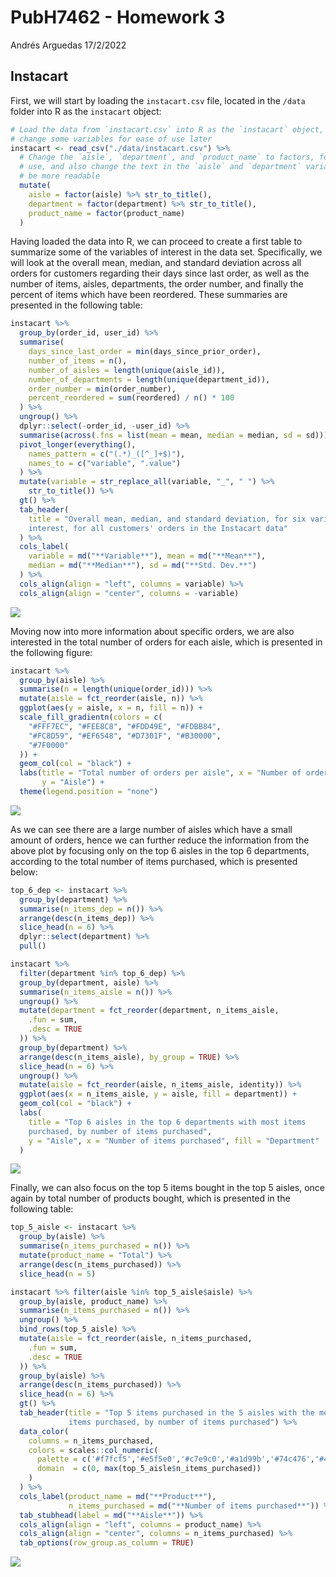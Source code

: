PubH7462 - Homework 3
================
Andrés Arguedas
17/2/2022

## Instacart

First, we will start by loading the `instacart.csv` file, located in the
`/data` folder into R as the `instacart` object:

``` r
# Load the data from `instacart.csv` into R as the `instacart` object, and
# change some variables for ease of use later
instacart <- read_csv("./data/instacart.csv") %>%
  # Change the `aisle`, `department`, and `product_name` to factors, for ease of
  # use, and also change the text in the `aisle` and `department` variables to
  # be more readable
  mutate(
    aisle = factor(aisle) %>% str_to_title(),
    department = factor(department) %>% str_to_title(),
    product_name = factor(product_name)
  )
```

Having loaded the data into R, we can proceed to create a first table to
summarize some of the variables of interest in the data set.
Specifically, we will look at the overall mean, median, and standard
deviation across all orders for customers regarding their days since
last order, as well as the number of items, aisles, departments, the
order number, and finally the percent of items which have been
reordered. These summaries are presented in the following table:

``` r
instacart %>%
  group_by(order_id, user_id) %>%
  summarise(
    days_since_last_order = min(days_since_prior_order),
    number_of_items = n(),
    number_of_aisles = length(unique(aisle_id)),
    number_of_departments = length(unique(department_id)),
    order_number = min(order_number),
    percent_reordered = sum(reordered) / n() * 100
  ) %>%
  ungroup() %>%
  dplyr::select(-order_id, -user_id) %>%
  summarise(across(.fns = list(mean = mean, median = median, sd = sd))) %>%
  pivot_longer(everything(),
    names_pattern = c("(.*)_([^_]+$)"),
    names_to = c("variable", ".value")
  ) %>%
  mutate(variable = str_replace_all(variable, "_", " ") %>%
    str_to_title()) %>%
  gt() %>%
  tab_header(
    title = "Overall mean, median, and standard deviation, for six variables of
    interest, for all customers' orders in the Instacart data"
  ) %>%
  cols_label(
    variable = md("**Variable**"), mean = md("**Mean**"),
    median = md("**Median**"), sd = md("**Std. Dev.**")
  ) %>%
  cols_align(align = "left", columns = variable) %>%
  cols_align(align = "center", columns = -variable)
```

![](../figures/summary-table.png)

Moving now into more information about specific orders, we are also
interested in the total number of orders for each aisle, which is
presented in the following figure:

``` r
instacart %>%
  group_by(aisle) %>%
  summarise(n = length(unique(order_id))) %>%
  mutate(aisle = fct_reorder(aisle, n)) %>%
  ggplot(aes(y = aisle, x = n, fill = n)) +
  scale_fill_gradientn(colors = c(
    "#FFF7EC", "#FEE8C8", "#FDD49E", "#FDBB84",
    "#FC8D59", "#EF6548", "#D7301F", "#B30000",
    "#7F0000"
  )) +
  geom_col(col = "black") +
  labs(title = "Total number of orders per aisle", x = "Number of orders", 
       y = "Aisle") +
  theme(legend.position = "none")
```

![](homework3-andres-arguedas_files/figure-gfm/orders-per-aisle-1.png)<!-- -->

As we can see there are a large number of aisles which have a small
amount of orders, hence we can further reduce the information from the
above plot by focusing only on the top 6 aisles in the top 6
departments, according to the total number of items purchased, which is
presented below:

``` r
top_6_dep <- instacart %>%
  group_by(department) %>%
  summarise(n_items_dep = n()) %>%
  arrange(desc(n_items_dep)) %>%
  slice_head(n = 6) %>%
  dplyr::select(department) %>%
  pull()

instacart %>%
  filter(department %in% top_6_dep) %>%
  group_by(department, aisle) %>%
  summarise(n_items_aisle = n()) %>%
  ungroup() %>%
  mutate(department = fct_reorder(department, n_items_aisle,
    .fun = sum,
    .desc = TRUE
  )) %>%
  group_by(department) %>%
  arrange(desc(n_items_aisle), by_group = TRUE) %>%
  slice_head(n = 6) %>%
  ungroup() %>%
  mutate(aisle = fct_reorder(aisle, n_items_aisle, identity)) %>%
  ggplot(aes(x = n_items_aisle, y = aisle, fill = department)) +
  geom_col(col = "black") +
  labs(
    title = "Top 6 aisles in the top 6 departments with most items
    purchased, by number of items purchased", 
    y = "Aisle", x = "Number of items purchased", fill = "Department"
  )
```

![](homework3-andres-arguedas_files/figure-gfm/top-6-dep-aisles-1.png)<!-- -->

Finally, we can also focus on the top 5 items bought in the top 5
aisles, once again by total number of products bought, which is
presented in the following table:

``` r
top_5_aisle <- instacart %>%
  group_by(aisle) %>%
  summarise(n_items_purchased = n()) %>%
  mutate(product_name = "Total") %>% 
  arrange(desc(n_items_purchased)) %>%
  slice_head(n = 5)

instacart %>% filter(aisle %in% top_5_aisle$aisle) %>% 
  group_by(aisle, product_name) %>% 
  summarise(n_items_purchased = n()) %>% 
  ungroup() %>%
  bind_rows(top_5_aisle) %>% 
  mutate(aisle = fct_reorder(aisle, n_items_purchased,
    .fun = sum,
    .desc = TRUE
  )) %>% 
  group_by(aisle) %>% 
  arrange(desc(n_items_purchased)) %>% 
  slice_head(n = 6) %>% 
  gt() %>% 
  tab_header(title = "Top 5 items purchased in the 5 aisles with the most total 
             items purchased, by number of items purchased") %>% 
  data_color(
    columns = n_items_purchased,
    colors = scales::col_numeric(
      palette = c('#f7fcf5','#e5f5e0','#c7e9c0','#a1d99b','#74c476','#41ab5d','#238b45','#006d2c','#00441b'),
      domain  = c(0, max(top_5_aisle$n_items_purchased))
    )
  ) %>%
  cols_label(product_name = md("**Product**"),
             n_items_purchased = md("**Number of items purchased**")) %>% 
  tab_stubhead(label = md("**Aisle**")) %>%
  cols_align(align = "left", columns = product_name) %>% 
  cols_align(align = "center", columns = n_items_purchased) %>%
  tab_options(row_group.as_column = TRUE)
```

![](../figures/top-5-table.png)
